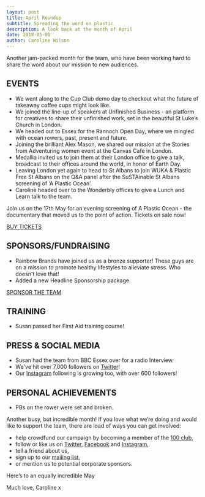 ```yaml
---
layout: post
title: April Roundup
subtitle: Spreading the word on plastic
description: A look back at the month of April
date: 2018-05-01
author: Caroline Wilson
---
```

[100club]: /100-club
[instagram]: https://www.instagram.com/statusrow/
[twitter]: https://twitter.com/StatusRow
[facebook]: https://www.facebook.com/statusrow/
[contact]: http://127.0.0.1:4000/contact/

Another jam-packed month for the team, who have been working hard to share the word about our mission to new audiences.

## EVENTS
* We went along to the Cup Club demo day to checkout what the future of takeaway coffee cups might look like.
* We joined the line-up of speakers at Unfinished Business - an platform for creatives to share their unfinished work, set in the beautiful St Luke’s Church in London.
* We headed out to Essex for the Rannoch Open Day, where we mingled with ocean rowers, past, present and future.
* Joining the brilliant Alex Mason, we shared our mission at the Stories from Adventuring women event at the Canvas Cafe in London.
* Medallia invited us to join them at their London office to give a talk, broadcast to their offices around the world, in honor of Earth Day.
* Leaving London yet again to head to St Albans to join WUKA & Plastic Free St Albans  on the Q&A panel after the SuSTAinable St Albans screening of ‘A Plastic Ocean’.
* Caroline headed over to the Wonderbly offices to give a Lunch and Learn talk to the team.

Join us on the 17th May for an evening screening of A Plastic Ocean - the documentary that moved us to the point of action. Tickets on sale now!

<a class="btn btn-default btn-primary" href="https://www.tickettailor.com/events/statusrow/157883" target="_blank">BUY TICKETS</a>

## SPONSORS/FUNDRAISING
* Rainbow Brands have joined us as a bronze supporter! These guys are on a mission to promote healthy lifestyles to alleviate stress. Who doesn't love that!
* Added a new Headline Sponsorship package.

<a class="btn btn-default btn-primary" href="http://www.statusrow.com/assets/documents/Status_Row_Sponsorship_Opportunities.pdf">SPONSOR THE TEAM</a>

## TRAINING
* Susan passed her First Aid training course!

## PRESS & SOCIAL MEDIA
* Susan had the team from BBC Essex over for a radio Interview.
* We've hit over 7,000 followers on [Twitter][twitter]!
* Our [Instagram][instagram] following is growing too, with over 600 followers!  

## PERSONAL ACHIEVEMENTS
* PBs on the rower were set and broken.



Another busy, but incredible month! If you love what we’re doing and would like to support the team, there are load of ways you can get involved:

* help crowdfund our campaign by becoming a member of the [100 club][100club],
* follow or like us on [Twitter][twitter], [Facebook][facebook] and [Instagram][instagram],
* tell a friend about us,
* sign up to our [mailing list][contact],
* or mention us to potential corporate sponsors.

Here’s to an equally incredible May

Much love, Caroline x
